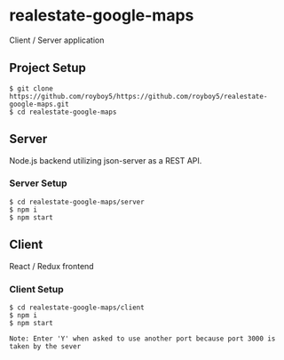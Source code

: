 # realestate-google-maps

Client / Server application 

## Project Setup
```
$ git clone https://github.com/royboy5/https://github.com/royboy5/realestate-google-maps.git
$ cd realestate-google-maps
```

## Server

Node.js backend utilizing json-server as a REST API.

### Server Setup
```
$ cd realestate-google-maps/server
$ npm i
$ npm start
```

## Client

React / Redux frontend

### Client Setup
```
$ cd realestate-google-maps/client
$ npm i
$ npm start

Note: Enter 'Y' when asked to use another port because port 3000 is taken by the sever
```



